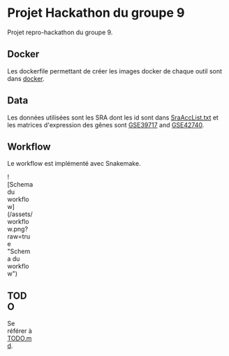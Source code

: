 # Projet Hackathon du groupe 9

Projet repro-hackathon du groupe 9.

## Docker

Les dockerfile permettant de créer les images docker de chaque outil sont dans [docker](docker).

## Data

Les données utilisées sont les SRA dont les id sont dans [SraAccList.txt](SraAccList.txt) et les matrices d'expression des gênes sont [GSE39717](https://www.ncbi.nlm.nih.gov/geo/query/acc.cgi?acc=GSE39717) and [GSE42740](https://www.ncbi.nlm.nih.gov/geo/query/acc.cgi?acc=GSE42740).

## Workflow

Le workflow est implémenté avec Snakemake.

<div style="width:60px ; height:60px">
![Schema du workflow](/assets/workflow.png?raw=true "Schema du workflow")
<div>

## TODO

Se référer à [TODO.md](TODO.md).
